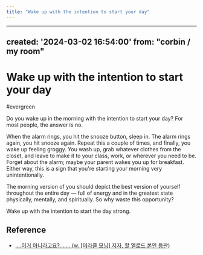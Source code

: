 ```yaml
---
title: "Wake up with the intention to start your day"
---
```


---
created: '2024-03-02 16:54:00'
from: "corbin / my room"
---

# Wake up with the intention to start your day
#evergreen

Do you wake up in the morning with the intention to start your day? For most people, the answer is no.

When the alarm rings, you hit the snooze button, sleep in. The alarm rings again, you hit snooze again. Repeat this a couple of times, and finally, you wake up feeling groggy. You wash up, grab whatever clothes from the closet, and leave to make it to your class, work, or wherever you need to be. Forget about the alarm; maybe your parent wakes you up for breakfast. Either way, this is a sign that you're starting your morning very unintentionally.

The morning version of you should depict the best version of yourself throughout the entire day — full of energy and in the greatest state physically, mentally, and spiritually. So why waste this opportunity?

Wake up with the intention to start the day strong.

## Reference
- [....이거 아니라고요?....... \(w. \[미라클 모닝\] 저자, 할 엘로드 본인 등판\)](https://www.youtube.com/watch?v=XzAp8nf26ic)